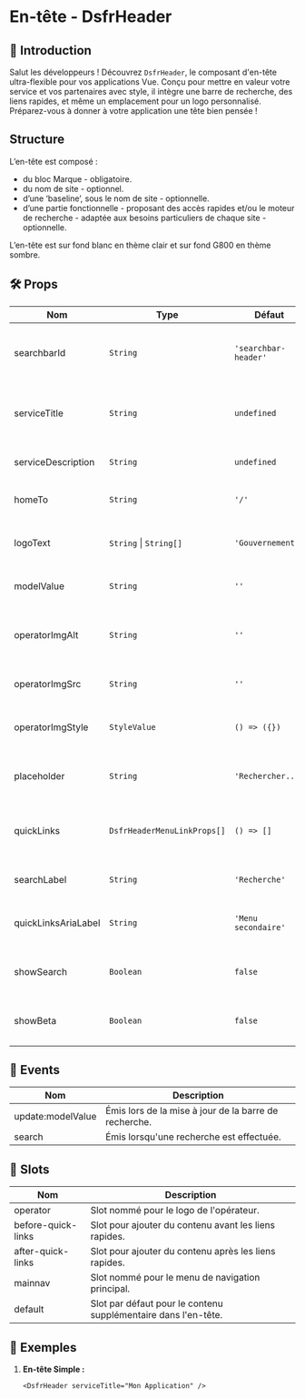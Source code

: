 # En-tête - DsfrHeader

## 🌟 Introduction

Salut les développeurs ! Découvrez `DsfrHeader`, le composant d'en-tête ultra-flexible pour vos applications Vue. Conçu pour mettre en valeur votre service et vos partenaires avec style, il intègre une barre de recherche, des liens rapides, et même un emplacement pour un logo personnalisé. Préparez-vous à donner à votre application une tête bien pensée !

## Structure

L’en-tête est composé :

- du bloc Marque - obligatoire.
- du nom de site - optionnel.
- d’une ‘baseline’, sous le nom de site - optionnelle.
- d’une partie fonctionnelle - proposant des accès rapides et/ou le moteur de recherche - adaptée aux besoins particuliers de chaque site - optionnelle.

L’en-tête est sur fond blanc en thème clair et sur fond G800 en thème sombre.

## 🛠️ Props

| Nom                   | Type                          | Défaut   | Obligatoire | Description                                              |
|-----------------------|-------------------------------|----------|-------------|----------------------------------------------------------|
| searchbarId           | `String`                      | `'searchbar-header'` |             | valeur de l’attribut `id` de l’input de la [searchbar](/composants/DsfrSearchBar.md).                 |
| serviceTitle          | `String`                      | `undefined` |             | Titre du service affiché dans l'en-tête.                 |
| serviceDescription    | `String`                      | `undefined` |             | Description courte du service.                           |
| homeTo                | `String`                      | `'/'`      |             | Lien de la page d'accueil.                               |
| logoText              | `String` \| `String[]`        | `'Gouvernement'` |        | Texte ou texte alternatif du logo.                       |
| modelValue            | `String`                      | `''`       |             | Valeur pour la barre de recherche.                       |
| operatorImgAlt        | `String`                      | `''`       |             | Texte alternatif pour l'image de l'opérateur.            |
| operatorImgSrc        | `String`                      | `''`       |             | Source de l'image de l'opérateur.                        |
| operatorImgStyle      | `StyleValue`                  | `() => ({})` |           | Style CSS pour l'image de l'opérateur.                   |
| placeholder           | `String`                      | `'Rechercher...'` |        | Placeholder pour la barre de recherche.                  |
| quickLinks            | `DsfrHeaderMenuLinkProps[]`   | `() => []` |             | Liens rapides à afficher dans l'en-tête.                 |
| searchLabel           | `String`                      | `'Recherche'` |            | Label pour la barre de recherche.                        |
| quickLinksAriaLabel   | `String`                      | `'Menu secondaire'` |       | Label ARIA pour les liens rapides.                       |
| showSearch            | `Boolean`                     | `false`    |             | Affiche ou non la barre de recherche.                    |
| showBeta              | `Boolean`                     | `false`    |             | Affiche ou non l'indicateur BETA.                        |

## 📡 Events

| Nom               | Description                                      |
|-------------------|--------------------------------------------------|
| update:modelValue | Émis lors de la mise à jour de la barre de recherche. |
| search            | Émis lorsqu'une recherche est effectuée.         |

## 🧩 Slots

| Nom                  | Description                                                    |
|----------------------|----------------------------------------------------------------|
| operator             | Slot nommé pour le logo de l'opérateur.                        |
| before-quick-links   | Slot pour ajouter du contenu avant les liens rapides.          |
| after-quick-links    | Slot pour ajouter du contenu après les liens rapides.          |
| mainnav              | Slot nommé pour le menu de navigation principal.               |
| default              | Slot par défaut pour le contenu supplémentaire dans l'en-tête. |

## 📝 Exemples

1. **En-tête Simple :**

   ```vue
   <DsfrHeader serviceTitle="Mon Application" />
